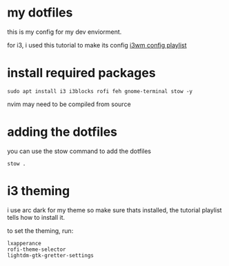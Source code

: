 # my dotfiles

this is my config for my dev enviorment.

for i3, i used this tutorial to make its config [i3wm config playlist](https://www.youtube.com/playlist?list=PL0rXAycsylvXxyPDT5kGQ5MiHcqrZWv69)

# install required packages
```
sudo apt install i3 i3blocks rofi feh gnome-terminal stow -y
```
nvim may need to be compiled from source

# adding the dotfiles
you can use the stow command to add the dotfiles
```
stow .
```

# i3 theming

i use arc dark for my theme so make sure thats installed, the tutorial playlist tells how to install it.

to set the theming, run:
```
lxapperance
rofi-theme-selector
lightdm-gtk-gretter-settings
```
